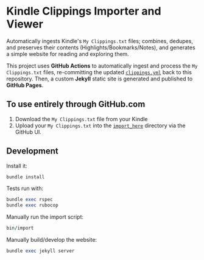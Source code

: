 # Kindle Clippings Importer and Viewer

Automatically ingests Kindle's `My Clippings.txt` files; combines, dedupes, and preserves their contents (Highlights/Bookmarks/Notes), and generates a simple website for reading and exploring them.

This project uses **GitHub Actions** to automatically ingest and process the `My Clippings.txt` files, re-committing the updated [`clippings.yml`](./clippings.yml) back to this repository. Then, a custom **Jekyll** static site is generated and published to **GitHub Pages**.  

## To use entirely through GitHub.com

1. Download the `My Clippings.txt` file from your Kindle
2. Upload your `My Clippings.txt` into the [`import_here`](./import_here) directory via the GitHub UI.

## Development

Install it: 

```ruby
bundle install
```

Tests run with:

```ruby
bundle exec rspec
bundle exec rubocop
```

Manually run the import script:

```ruby
bin/import
```

Manually build/develop the website:

```ruby
bundle exec jekyll server
```
